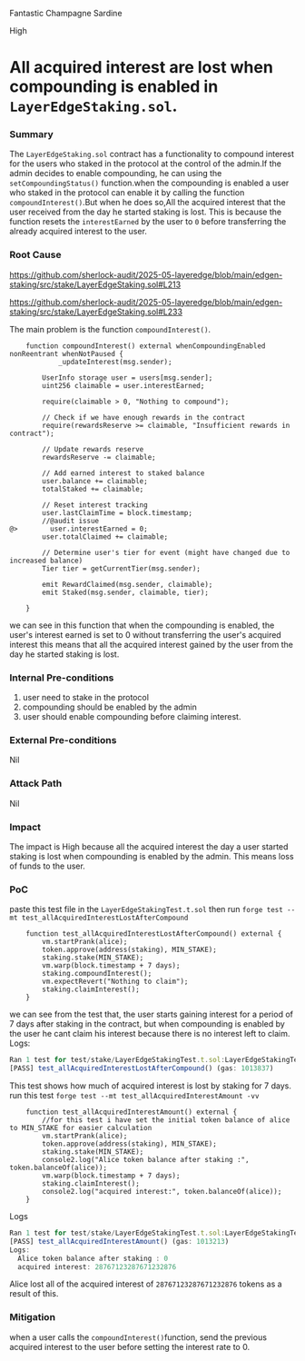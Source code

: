 Fantastic Champagne Sardine

High

# All acquired interest are lost when compounding is enabled in `LayerEdgeStaking.sol`.

### Summary

The `LayerEdgeStaking.sol` contract has a functionality to compound interest for the users who staked in the protocol at the control of the admin.If the admin decides to enable compounding, he can using the `setCompoundingStatus()` function.when the compounding is enabled a user who staked in the protocol can enable it by calling the function `compoundInterest()`.But when he does so,All the acquired interest that the user received from the day he started staking is lost. This is because the function resets the `interestEarned` by the user to `0` before transferring the already acquired interest to the user.

### Root Cause

https://github.com/sherlock-audit/2025-05-layeredge/blob/main/edgen-staking/src/stake/LayerEdgeStaking.sol#L213

https://github.com/sherlock-audit/2025-05-layeredge/blob/main/edgen-staking/src/stake/LayerEdgeStaking.sol#L233

The main problem is the function `compoundInterest()`.

```solidity
    function compoundInterest() external whenCompoundingEnabled nonReentrant whenNotPaused {
            _updateInterest(msg.sender);

        UserInfo storage user = users[msg.sender];
        uint256 claimable = user.interestEarned;

        require(claimable > 0, "Nothing to compound");

        // Check if we have enough rewards in the contract
        require(rewardsReserve >= claimable, "Insufficient rewards in contract");

        // Update rewards reserve
        rewardsReserve -= claimable;

        // Add earned interest to staked balance
        user.balance += claimable;
        totalStaked += claimable;

        // Reset interest tracking
        user.lastClaimTime = block.timestamp;
        //@audit issue
@>        user.interestEarned = 0;
        user.totalClaimed += claimable;

        // Determine user's tier for event (might have changed due to increased balance)
        Tier tier = getCurrentTier(msg.sender);

        emit RewardClaimed(msg.sender, claimable);
        emit Staked(msg.sender, claimable, tier);

    }
```  
we can see in this function that when the compounding is enabled, the user's interest earned is set to 0 without transferring the user's acquired interest this means that all the acquired interest gained by the user from the day he started staking is lost.

### Internal Pre-conditions

1. user need to stake in the protocol
2. compounding should be enabled by the admin
3. user should enable compounding before claiming interest.

### External Pre-conditions

Nil

### Attack Path

Nil

### Impact

The impact is High because all the acquired interest the day a user started staking is lost when compounding is enabled by the admin. This means loss of funds to the user.

### PoC

paste this test file in the `LayerEdgeStakingTest.t.sol` then run `forge test --mt test_allAcquiredInterestLostAfterCompound`

```solidity 
    function test_allAcquiredInterestLostAfterCompound() external {
        vm.startPrank(alice);
        token.approve(address(staking), MIN_STAKE);
        staking.stake(MIN_STAKE);
        vm.warp(block.timestamp + 7 days);
        staking.compoundInterest();
        vm.expectRevert("Nothing to claim");
        staking.claimInterest();
    }
```
we can see from the test that, the user starts gaining interest for a period of 7 days after staking in the contract, but when compounding is enabled by the user he cant claim his interest because there is no interest left to claim.
Logs:
```javascript
Ran 1 test for test/stake/LayerEdgeStakingTest.t.sol:LayerEdgeStakingTest
[PASS] test_allAcquiredInterestLostAfterCompound() (gas: 1013837)
```

This test shows how much of acquired interest is lost by staking for 7 days. run this test `forge test --mt test_allAcquiredInterestAmount -vv`

```solidity
    function test_allAcquiredInterestAmount() external {
        //for this test i have set the initial token balance of alice to MIN_STAKE for easier calculation
        vm.startPrank(alice);
        token.approve(address(staking), MIN_STAKE);
        staking.stake(MIN_STAKE);
        console2.log("Alice token balance after staking :", token.balanceOf(alice));
        vm.warp(block.timestamp + 7 days);
        staking.claimInterest();
        console2.log("acquired interest:", token.balanceOf(alice));
    }
```
Logs
```javascript
Ran 1 test for test/stake/LayerEdgeStakingTest.t.sol:LayerEdgeStakingTest
[PASS] test_allAcquiredInterestAmount() (gas: 1013213)
Logs:
  Alice token balance after staking : 0
  acquired interest: 28767123287671232876
```
Alice lost all of the acquired interest of `28767123287671232876` tokens as a result of this.

### Mitigation

when a user calls the `compoundInterest()`function, send the previous acquired interest to the user before setting the interest rate to 0.